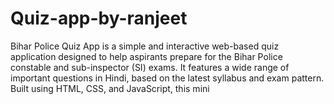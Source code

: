# Quiz-app-by-ranjeet
Bihar Police Quiz App is a simple and interactive web-based quiz application designed to help aspirants prepare for the Bihar Police constable and sub-inspector (SI) exams. It features a wide range of important questions in Hindi, based on the latest syllabus and exam pattern.  Built using HTML, CSS, and JavaScript, this mini 
